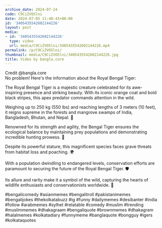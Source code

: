 ```yaml
---
archive_date: 2024-07-24
code: C9CiZVOSlni
date: 2024-07-05 11:40:43+00:00
id: '3405435542602144226'
layout: post
media:
- id: '3405435542602144226'
  type: video
  url: media/C9CiZVOSlni/3405435542602144226.mp4
permalink: /p/C9CiZVOSlni/
thumbnail: media/C9CiZVOSlni/3405435542602144226.jpg
title: Video by bangla.core
---
```


Credit @bangla.core   
No problem! Here's the information about the Royal Bengal Tiger:  
  
The Royal Bengal Tiger is a majestic creature celebrated for its awe-inspiring presence and striking beauty. With its iconic orange coat and bold black stripes, this apex predator commands attention in the wild.  
  
Weighing up to 250 kg (550 lbs) and reaching lengths of 3 meters (10 feet), it reigns supreme in the forests and mangrove swamps of India, Bangladesh, Bhutan, and Nepal. 🐅  
  
Renowned for its strength and agility, the Bengal Tiger ensures the ecological balance by maintaining prey populations and demonstrating incredible hunting prowess. 🌿  
  
Despite its powerful stature, this magnificent species faces grave threats from habitat loss and poaching. 🌍  
  
With a population dwindling to endangered levels, conservation efforts are paramount to securing the future of the Royal Bengal Tiger. 🛡️  
  
Its allure and rarity make it a symbol of the wild, capturing the hearts of wildlife enthusiasts and conservationists worldwide. 💚  
  
#bengalicomedy #asianmemes #bengalitroll #pakistanimemes #bengalijokes #thekolkatabuzz #ig #funny #dailymemes #desibanter #india #follow #arabmemes #sylhet #relatable #comedy #muslim #trending #muslimmemes #dhakagraam #bengaliquote #brownmemes #dhakagram #halalmemes #kolkatadiary #funnymeme #banglaquote #bongguy #igers #kolkataquotes